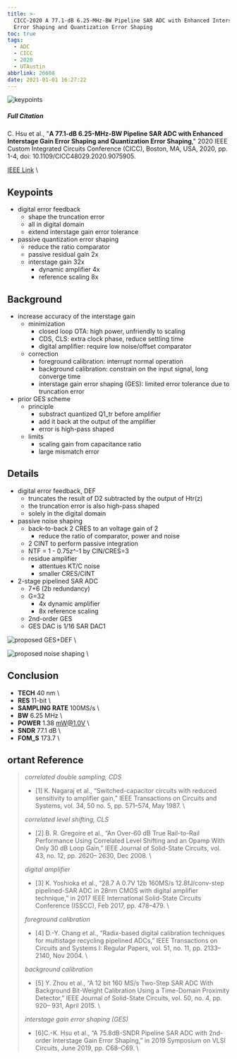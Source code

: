 ```yaml
---
title: >-
  CICC-2020 A 77.1-dB 6.25-MHz-BW Pipeline SAR ADC with Enhanced Interstage Gain
  Error Shaping and Quantization Error Shaping
toc: true
tags:
  - ADC
  - CICC
  - 2020
  - UTAustin
abbrlink: 26608
date: 2021-01-01 16:27:22
---
```


![keypoints](https://api2.mubu.com/v3/document_image/c7d5a9ff-6292-4809-bbeb-77a37fb23a1f-216525.jpg)

##### **Full Citation**

C. Hsu et al., "**A 77.1-dB 6.25-MHz-BW Pipeline SAR ADC with Enhanced Interstage Gain Error Shaping and Quantization Error Shaping**," 2020 IEEE Custom Integrated Circuits Conference (CICC), Boston, MA, USA, 2020, pp. 1-4, doi: 10.1109/CICC48029.2020.9075905.

[IEEE Link](https://ieeexplore.ieee.org/document/9075905) \

## Keypoints
- digital error feedback
  - shape the truncation error
  - all in digital domain
  - extend interstage gain error tolerance
- passive quantization error shaping
  - reduce the ratio comparator
  - passive residual gain 2x
  - interstage gain 32x
    - dynamic amplifier 4x
    - reference scaling 8x

## Background
- increase accuracy of the interstage gain
  - minimization
    - closed loop OTA: high power, unfriendly to scaling
    - CDS, CLS: extra clock phase, reduce settling time
    - digital amplifier: require low noise/offset comparator
  - correction
    - foreground calibration: interrupt normal operation
    - background calibration: constrain on the input signal, long converge time
    - interstage gain error shaping (GES): limited error tolerance due to truncation error
- prior GES scheme
  - principle
    - substract quantized Q1_tr before amplifier
    - add it back at the output of the amplifier
    - error is high-pass shaped
  - limits
    - scaling gain from capacitance ratio
    - large mismatch error

## Details
  - digital error feedback, DEF
    - truncates the result of D2 subtracted by the output of Htr(z)
    - the truncation error is also high-pass shaped
    - solely in the digital domain
  - passive noise shaping
    - back-to-back 2 CRES to an voltage gain of 2
      - reduce the ratio of comparator, power and noise
    - 2 CINT to perform passive integration
    - NTF = 1 - 0.75z^-1 by CIN/CRES=3
    - residue amplifier
      - attentues KT/C noise
      - smaller CRES/CINT
  - 2-stage pipelined SAR ADC
    - 7+6 (2b redundancy)
    - G=32
      - 4x dynamic amplifier
      - 8x reference scaling
    - 2nd-order GES
    - GES DAC is 1/16 SAR DAC1

![proposed GES+DEF](https://api2.mubu.com/v3/document_image/f9e18c58-7e88-472f-97cd-3c10d3c131f1-216525.jpg) \

![proposed noise shaping](https://api2.mubu.com/v3/document_image/7dc6f02d-b38e-4060-81a2-b2480e7c5f24-216525.jpg) \

## Conclusion
  - **TECH** 40 nm \
  - **RES** 11-bit \
  - **SAMPLING RATE** 100MS/s \
  - **BW** 6.25 MHz \
  - **POWER** 1.38 mW@1.0V \
  - **SNDR** 77.1 dB \
  - **FOM_S** 173.7 \

## ortant Reference
> *correlated double sampling, CDS*
>
> - [1] K. Nagaraj et al., “Switched-capacitor circuits with reduced sensitivity to amplifier gain,” IEEE Transactions on Circuits and Systems, vol. 34, 50 no. 5, pp. 571–574, May 1987. \
>
> *correlated level shifting, CLS*
>
> - [2] B. R. Gregoire et al., “An Over-60 dB True Rail-to-Rail Performance Using Correlated Level Shifting and an Opamp With Only 30 dB Loop Gain,” IEEE Journal of Solid-State Circuits, vol. 43, no. 12, pp. 2620– 2630, Dec 2008. \
>
> *digital amplifier*
>
> - [3] K. Yoshioka et al., “28.7 A 0.7V 12b 160MS/s 12.8fJ/conv-step pipelined-SAR ADC in 28nm CMOS with digital amplifier technique,” in 2017 IEEE International Solid-State Circuits Conference (ISSCC), Feb 2017, pp. 478–479. \
>
> *foreground calibration*
>
> - [4] D.-Y. Chang et al., “Radix-based digital calibration techniques for multistage recycling pipelined ADCs,” IEEE Transactions on Circuits and Systems I: Regular Papers, vol. 51, no. 11, pp. 2133–2140, Nov 2004. \
>
> *background calibration*
>
> - [5] Y. Zhou et al., “A 12 bit 160 MS/s Two-Step SAR ADC With Background Bit-Weight Calibration Using a Time-Domain Proximity Detector,” IEEE Journal of Solid-State Circuits, vol. 50, no. 4, pp. 920– 931, April 2015. \
>
> *interstage gain error shaping (GES)*
>
> - [6]C.-K. Hsu et al., “A 75.8dB-SNDR Pipeline SAR ADC with 2nd-order Interstage Gain Error Shaping,” in 2019 Symposium on VLSI Circuits, June 2019, pp. C68–C69. \